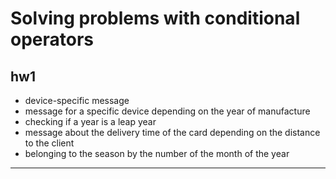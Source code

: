 # Solving problems with conditional operators

## hw1

- device-specific message
- message for a specific device depending on the year of manufacture
- checking if a year is a leap year
- message about the delivery time of the card depending on the distance to the client
- belonging to the season by the number of the month of the year

___ 

